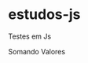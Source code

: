 # estudos-js
 Testes em Js

<a href="https://leonardokremer2006.github.io/estudos-js/dom1" target='_blank' style='text-decoration:none'>Somando Valores</a>